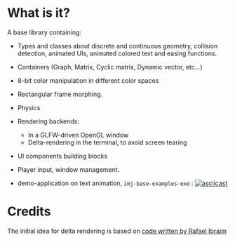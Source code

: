 # What is it?

A base library containing:

- Types and classes about discrete and continuous geometry, collision detection,
animated UIs, animated colored text and easing functions.

- Containers (Graph, Matrix, Cyclic matrix, Dynamic vector, etc...)

- 8-bit color manipulation in different color spaces

- Rectangular frame morphing.

- Physics

- Rendering backends:
   - In a GLFW-driven OpenGL window
   - Delta-rendering in the terminal, to avoid screen tearing

- UI components building blocks

- Player input, window management.

- demo-application on text animation, `imj-base-examples-exe` :
[![asciicast](https://asciinema.org/a/156054.png)](https://asciinema.org/a/156054)

# Credits

The initial idea for delta rendering is based on
[code written by Rafael Ibraim](https://gist.github.com/ibraimgm/40e307d70feeb4f117cd)

